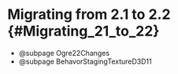 # Migrating from 2.1 to 2.2 {#Migrating_21_to_22}

- @subpage Ogre22Changes
- @subpage BehavorStagingTextureD3D11